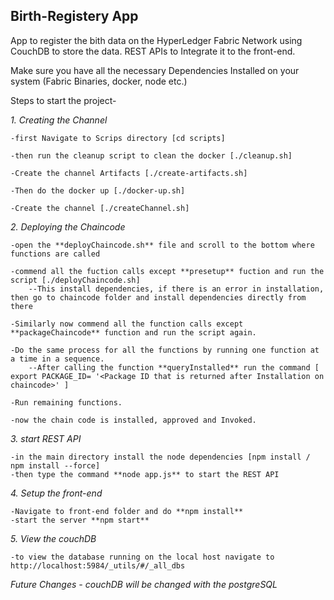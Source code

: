 ## Birth-Registery App
App to register the bith data on the HyperLedger Fabric Network using CouchDB to store the data.
REST APIs to Integrate it to the front-end.

Make sure you have all the necessary Dependencies Installed on your system (Fabric Binaries, docker, node etc.)

Steps to start the project-

*1. Creating the Channel*

	-first Navigate to Scrips directory [cd scripts]
	
	-then run the cleanup script to clean the docker [./cleanup.sh]
	
	-Create the channel Artifacts [./create-artifacts.sh]
	
	-Then do the docker up [./docker-up.sh]
	
	-Create the channel [./createChannel.sh]

*2. Deploying the Chaincode*

	-open the **deployChaincode.sh** file and scroll to the bottom where functions are called
	
	-commend all the fuction calls except **presetup** fuction and run the script [./deployChaincode.sh]
		--This install dependencies, if there is an error in installation, then go to chaincode folder and install dependencies directly from there
	
	-Similarly now commend all the function calls except **packageChaincode** function and run the script again.
	
	-Do the same process for all the functions by running one function at a time in a sequence.
		--After calling the function **queryInstalled** run the command [ export PACKAGE_ID= '<Package ID that is returned after Installation on chaincode>' ]
	
	-Run remaining functions. 
	
	-now the chain code is installed, approved and Invoked.
	
*3. start REST API*

	-in the main directory install the node dependencies [npm install / npm install --force]
	-then type the command **node app.js** to start the REST API

*4. Setup the front-end*

	-Navigate to front-end folder and do **npm install**
	-start the server **npm start**

*5. View the couchDB*
	
	-to view the database running on the local host navigate to http://localhost:5984/_utils/#/_all_dbs
	
*Future Changes - couchDB will be changed with the postgreSQL*
